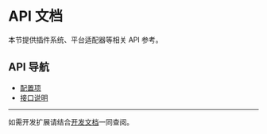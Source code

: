 # API 文档

本节提供插件系统、平台适配器等相关 API 参考。

## API 导航

- [配置项](/api/config)
- [接口说明](/api/interfaces)

---

如需开发扩展请结合[开发文档](/development/)一同查阅。 
